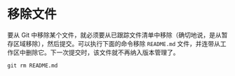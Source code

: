 # 移除文件

要从 Git 中移除某个文件，就必须要从已跟踪文件清单中移除（确切地说，是从暂存区域移除），然后提交。可以执行下面的命令移除 `README.md` 文件，并连带从工作区中删除它。下一次提交时，该文件就不再纳入版本管理了。

```shell
git rm README.md
```


